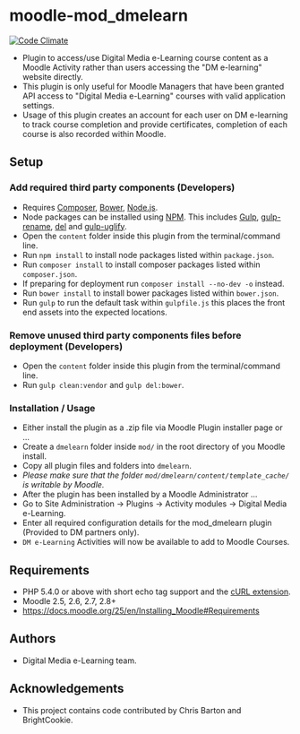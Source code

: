 # moodle-mod_dmelearn
[![Code Climate](https://codeclimate.com/github/dmelearn/moodle-mod_dmelearn/badges/gpa.svg)](https://codeclimate.com/github/dmelearn/moodle-mod_dmelearn)
- Plugin to access/use Digital Media e-Learning course content as a Moodle Activity rather than users accessing the "DM e-learning" website directly.
- This plugin is only useful for Moodle Managers that have been granted API access to "Digital Media e-Learning" courses with valid application settings.
- Usage of this plugin creates an account for each user on DM e-learning to track course completion and provide certificates, completion of each course is also recorded within Moodle.

## Setup
### Add required third party components (Developers)
- Requires [Composer](https://getcomposer.org/), [Bower](http://bower.io/), [Node.js](https://nodejs.org/).
- Node packages can be installed using [NPM](https://www.npmjs.com/). This includes [Gulp](http://gulpjs.com/), [gulp-rename](https://www.npmjs.com/package/gulp-rename), [del](https://www.npmjs.com/package/del) and [gulp-uglify](https://www.npmjs.com/package/gulp-uglify).
- Open the `content` folder inside this plugin from the terminal/command line.
- Run `npm install` to install node packages listed within `package.json`.
- Run `composer install` to install composer packages listed within `composer.json`.
- If preparing for deployment run `composer install --no-dev -o` instead.
- Run `bower install` to install bower packages listed within `bower.json`.
- Run `gulp` to run the default task within `gulpfile.js` this places the front end assets into the expected locations.

### Remove unused third party components files before deployment (Developers)
- Open the `content` folder inside this plugin from the terminal/command line.
- Run `gulp clean:vendor` and `gulp del:bower`.

### Installation / Usage
* Either install the plugin as a .zip file via Moodle Plugin installer page or ...
* Create a `dmelearn` folder inside `mod/` in the root directory of you Moodle install.
* Copy all plugin files and folders into `dmelearn`.
* *Please make sure that the folder `mod/dmelearn/content/template_cache/` is writable by Moodle.*
* After the plugin has been installed by a Moodle Administrator ...
* Go to Site Administration -> Plugins -> Activity modules -> Digital Media e-Learning.
* Enter all required configuration details for the mod_dmelearn plugin (Provided to DM partners only).
* `DM e-Learning` Activities will now be available to add to Moodle Courses.

## Requirements
- PHP 5.4.0 or above with short echo tag support and the [cURL extension](http://php.net/manual/en/book.curl.php).
- Moodle 2.5, 2.6, 2.7, 2.8+
- https://docs.moodle.org/25/en/Installing_Moodle#Requirements

## Authors
- Digital Media e-Learning team.

## Acknowledgements
- This project contains code contributed by Chris Barton and BrightCookie.
